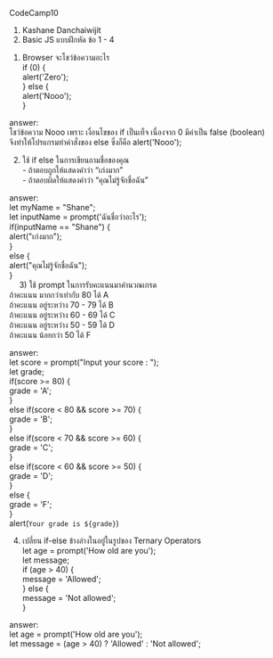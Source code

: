 CodeCamp10  
1. Kashane Danchaiwijit  
2. Basic JS แบบฝึกหัด  ข้อ 1 - 4    


1) Browser จะโชว์ข้อความอะไร  
if (0) {  
	alert('Zero');  
	} else {  
	alert('Nooo');  
	}  

answer:  
    โชว์ข้อความ Nooo เพราะ เงื่อนไขของ if เป็นเท็จ เนื่องจาก 0 มีค่าเป็น false (boolean)  
    จึงทำให้โปรแกรมทำคำสั่งของ else ซึ่งก็คือ alert('Nooo');  

2) ใช้ if else ในการเขียนถามชื่อของคุณ  
        - ถ้าตอบถูกให้แสดงคำว่า “เก่งมาก”  
        - ถ้าตอบผิดให้แสดงคำว่า “คุณไม่รู้จักชื่อฉัน”  

answer:  
let myName = "Shane";  
let inputName = prompt('ฉันชื่อว่าอะไร');  
if(inputName == "Shane") {  
    alert("เก่งมาก");  
}  
else {  
    alert("คุณไม่รู้จักชื่อฉัน");  
}  
 
3) ใช้ prompt ในการรับคะแนนมาคำนวณเกรด  
            ถ้าคะแนน มากกว่าเท่ากับ 80      ได้ A  
            ถ้าคะแนน อยู่ระหว่าง 70 - 79 	ได้ B  
            ถ้าคะแนน อยู่ระหว่าง 60 - 69 	ได้ C  
            ถ้าคะแนน อยู่ระหว่าง 50 - 59 	ได้ D  
            ถ้าคะแนน น้อยกว่า 50           ได้ F  

answer:  
let score = prompt("Input your score : ");  
let grade;  
if(score >= 80) {  
    grade = 'A';  
}  
else if(score < 80 && score >= 70) {  
    grade = 'B';  
}  
else if(score < 70 && score >= 60) {  
    grade = 'C';  
}  
else if(score < 60 && score >= 50) {  
    grade = 'D';  
}  
else {  
    grade = 'F';  
}  
alert(`Your grade is ${grade}`)  


4) เปลี่ยน if-else ข้างล่างในอยู่ในรูปของ Ternary Operators  
        let age = prompt('How old are you');  
        let message;  
        if (age > 40) {  
            message = 'Allowed';  
        } else {  
            message = 'Not allowed';  
        }  

answer:  
let age = prompt('How old are you');  
let message = (age > 40) ? 'Allowed' : 'Not allowed';  


